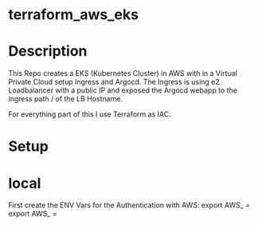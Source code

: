 # terraform_aws_eks

# Description

This Repo creates a EKS (Kubernetes Cluster) in AWS with in a Virtual Private Cloud setup Ingress and Argocd. The Ingress is using e2 Loadbalancer with a public IP and exposed the Argocd webapp to the ingress path / of the LB Hostname.

For everything part of this I use Terraform as IAC.

# Setup

# local 

First create the ENV Vars for the Authentication with AWS:
export AWS_      = 
export AWS_      =

